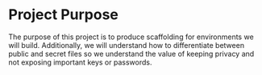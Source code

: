 # Project Purpose

The purpose of this project is to produce scaffolding for environments we will build. Additionally, we will understand how to differentiate between public and secret files so we understand the value of keeping privacy and not exposing important keys or passwords.
